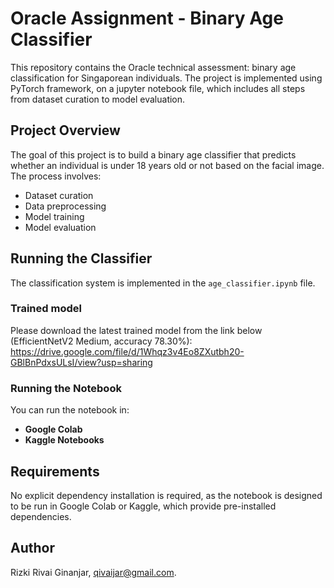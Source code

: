 # Oracle Assignment - Binary Age Classifier

This repository contains the Oracle technical assessment: binary age classification for Singaporean individuals. The project is implemented using PyTorch framework, on a jupyter notebook file, which includes all steps from dataset curation to model evaluation.

## Project Overview
The goal of this project is to build a binary age classifier that predicts whether an individual is under 18 years old or not based on the facial image. The process involves:
- Dataset curation
- Data preprocessing
- Model training
- Model evaluation

## Running the Classifier
The classification system is implemented in the `age_classifier.ipynb` file.

### Trained model
Please download the latest trained model from the link below (EfficientNetV2 Medium, accuracy 78.30%):
https://drive.google.com/file/d/1Whqz3v4Eo8ZXutbh20-GBlBnPdxsULsI/view?usp=sharing

### Running the Notebook
You can run the notebook in:
- **Google Colab** 
- **Kaggle Notebooks** 

## Requirements
No explicit dependency installation is required, as the notebook is designed to be run in Google Colab or Kaggle, which provide pre-installed dependencies.

## Author
Rizki Rivai Ginanjar, qivaijar@gmail.com.
